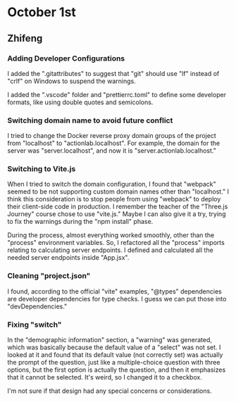 # October 1st

## Zhifeng

### Adding Developer Configurations

I added the ".gitattributes" to suggest that "git" should use "lf" instead of "crlf" on Windows to suspend the warnings.

I added the ".vscode" folder and "prettierrc.toml" to define some developer formats, like using double quotes and semicolons.

### Switching domain name to avoid future conflict

I tried to change the Docker reverse proxy domain groups of the project from "localhost" to "actionlab.localhost". For example, the domain for the server was "server.localhost", and now it is "server.actionlab.localhost."

### Switching to Vite.js

When I tried to switch the domain configuration, I found that "webpack" seemed to be not supporting custom domain names other than "localhost." I think this consideration is to stop people from using "webpack" to deploy their client-side code in production. I remember the teacher of the "Three.js Journey" course chose to use "vite.js." Maybe I can also give it a try, trying to fix the warnings during the "npm install" phase.

During the process, almost everything worked smoothly, other than the "process" environment variables. So, I refactored all the "process" imports relating to calculating server endpoints. I defined and calculated all the needed server endpoints inside "App.jsx".

### Cleaning "project.json"

I found, according to the official "vite" examples, "@types" dependencies are developer dependencies for type checks. I guess we can put those into "devDependencies."

### Fixing "switch"

In the "demographic information" section, a "warning" was generated, which was basically because the default value of a "select" was not set. I looked at it and found that its default value (not correctly set) was actually the prompt of the question, just like a multiple-choice question with three options, but the first option is actually the question, and then it emphasizes that it cannot be selected. It's weird, so I changed it to a checkbox.

I'm not sure if that design had any special concerns or considerations.

